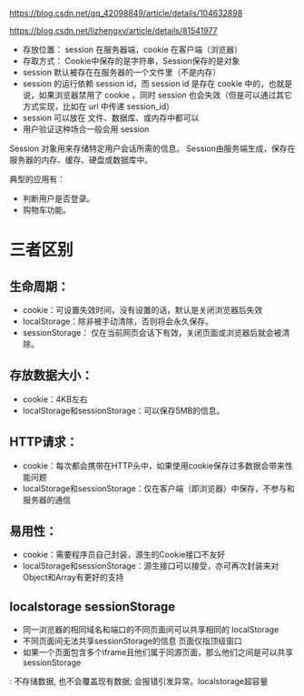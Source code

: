 https://blog.csdn.net/qq_42098849/article/details/104632898

https://blog.csdn.net/lizhengxv/article/details/81541977
+ 存放位置： session 在服务器端，cookie 在客户端（浏览器）
+ 存取方式： Cookie中保存的是字符串，Session保存的是对象
+ session 默认被存在在服务器的一个文件里（不是内存）
+ session 的运行依赖 session id，而 session id 是存在 cookie 中的，也就是说，如果浏览器禁用了 cookie ，同时 session 也会失效（但是可以通过其它方式实现，比如在 url 中传递 session_id）
+ session 可以放在 文件、数据库、或内存中都可以
+ 用户验证这种场合一般会用 session

Session 对象用来存储特定用户会话所需的信息。 Session由服务端生成，保存在服务器的内存、缓存、硬盘或数据库中。

典型的应用有：
+ 判断用户是否登录。
+ 购物车功能。

# 三者区别
## 生命周期：
+ cookie：可设置失效时间，没有设置的话，默认是关闭浏览器后失效
+ localStorage：除非被手动清除，否则将会永久保存。
+ sessionStorage： 仅在当前网页会话下有效，关闭页面或浏览器后就会被清除。
## 存放数据大小：
+ cookie：4KB左右
+ localStorage和sessionStorage：可以保存5MB的信息。
## HTTP请求：
+ cookie：每次都会携带在HTTP头中，如果使用cookie保存过多数据会带来性能问题
+ localStorage和sessionStorage：仅在客户端（即浏览器）中保存，不参与和服务器的通信
## 易用性：
+ cookie：需要程序员自己封装，源生的Cookie接口不友好
+ localStorage和sessionStorage：源生接口可以接受，亦可再次封装来对Object和Array有更好的支持
## localstorage sessionStorage
+ 同一浏览器的相同域名和端口的不同页面间可以共享相同的 localStorage
+ 不同页面间无法共享sessionStorage的信息 页面仅指顶级窗口
+ 如果一个页面包含多个iframe且他们属于同源页面，那么他们之间是可以共享sessionStorage

: 不存储数据, 也不会覆盖现有数据; 会报错引发异常。localstorage超容量